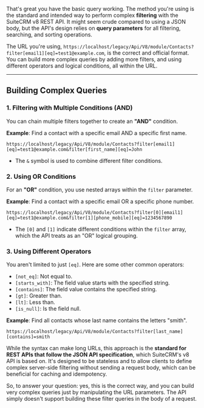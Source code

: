 That's great you have the basic query working. The method you're using is the standard and intended way to perform complex **filtering** with the SuiteCRM v8 REST API. It might seem crude compared to using a JSON body, but the API's design relies on **query parameters** for all filtering, searching, and sorting operations.

The URL you're using, `https://localhost/legacy/Api/V8/module/Contacts?filter[email1][eq]=test1@example.com`, is the correct and official format. You can build more complex queries by adding more filters, and using different operators and logical conditions, all within the URL.

***

## Building Complex Queries

### 1. Filtering with Multiple Conditions (AND)

You can chain multiple filters together to create an **"AND"** condition.

**Example**: Find a contact with a specific email AND a specific first name.

`https://localhost/legacy/Api/V8/module/Contacts?filter[email1][eq]=test1@example.com&filter[first_name][eq]=John`

* The `&` symbol is used to combine different filter conditions.

### 2. Using OR Conditions

For an **"OR"** condition, you use nested arrays within the `filter` parameter.

**Example**: Find a contact with a specific email OR a specific phone number.

`https://localhost/legacy/Api/V8/module/Contacts?filter[0][email1][eq]=test1@example.com&filter[1][phone_mobile][eq]=1234567890`

* The `[0]` and `[1]` indicate different conditions within the `filter` array, which the API treats as an "OR" logical grouping.

### 3. Using Different Operators

You aren't limited to just `[eq]`. Here are some other common operators:

* `[not_eq]`: Not equal to.
* `[starts_with]`: The field value starts with the specified string.
* `[contains]`: The field value contains the specified string.
* `[gt]`: Greater than.
* `[lt]`: Less than.
* `[is_null]`: Is the field null.

**Example**: Find all contacts whose last name contains the letters "smith".

`https://localhost/legacy/Api/V8/module/Contacts?filter[last_name][contains]=smith`

While the syntax can make long URLs, this approach is the **standard for REST APIs that follow the JSON API specification**, which SuiteCRM's v8 API is based on. It's designed to be stateless and to allow clients to define complex server-side filtering without sending a request body, which can be beneficial for caching and idempotency.

So, to answer your question: yes, this is the correct way, and you can build very complex queries just by manipulating the URL parameters. The API simply doesn't support building these filter queries in the body of a request.